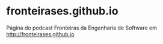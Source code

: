 # fronteirases.github.io

Página do podcast Fronteiras da Engenharia de Software em http://fronteirases.github.io
